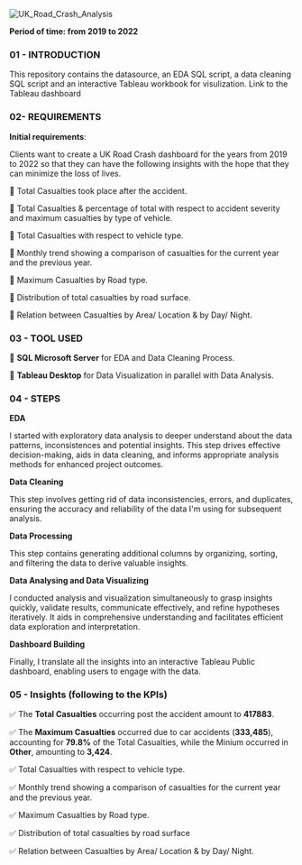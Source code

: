 ![UK_Road_Crash_Analysis](https://github.com/Huyen-P/UK-Road-Crash-Analysis-2019-2022/assets/72473316/cee266e4-eff9-45fd-a4d4-5c673c1ba029)

**Period of time: from 2019 to 2022**
### 01 - INTRODUCTION
This repository contains the datasource, an EDA SQL script, a data cleaning SQL script and an interactive Tableau workbook for visulization.
Link to the Tableau dashboard

### 02- REQUIREMENTS
**Initial requirements**: 

Clients want to create a UK Road Crash dashboard for the years from 2019 to 2022 so that they can have the following insights with the hope that they can minimize the loss of lives.

📌 Total Casualties took place after the accident.

📌 Total Casualties & percentage of total with respect to accident severity and maximum casualties by type of vehicle.

📌 Total Casualties with respect to vehicle type.

📌 Monthly trend showing a comparison of casualties for the current year and the previous year.

📌 Maximum Casualties by Road type.

📌 Distribution of total casualties by road surface.

📌 Relation between Casualties by Area/ Location & by Day/ Night.

### 03 - TOOL USED
📌 **SQL Microsoft Server** for EDA and Data Cleaning Process.

📌 **Tableau Desktop** for Data Visualization in parallel with Data Analysis.

### 04 - STEPS
**EDA**

I started with exploratory data analysis to deeper understand about the data patterns, inconsistences and potential insights. This step drives effective decision-making, aids in data cleaning, and informs appropriate analysis methods for enhanced project outcomes.

**Data Cleaning**

This step involves getting rid of data inconsistencies, errors, and duplicates, ensuring the accuracy and reliability of the data I'm using for subsequent analysis.

**Data Processing**

This step contains generating additional columns by organizing, sorting, and filtering the data to derive valuable insights.

**Data Analysing and Data Visualizing**

I conducted analysis and visualization simultaneously to grasp insights quickly, validate results, communicate effectively, and refine hypotheses iteratively. It aids in comprehensive understanding and facilitates efficient data exploration and interpretation.

**Dashboard Building** 

Finally, I translate all the insights into an interactive Tableau Public dashboard, enabling users to engage with the data.

### 05 - Insights (following to the KPIs)
✅ The **Total Casualties** occurring post the accident amount to **417883**.

✅ The **Maximum Casualties** occurred due to car accidents (**333,485**), accounting for **79.8%** of the Total Casualties, while the Minium occurred in **Other**, amounting to **3,424**.

✅ Total Casualties with respect to vehicle type.

✅ Monthly trend showing a comparison of casualties for the current year and the previous year.

✅ Maximum Casualties by Road type.

✅ Distribution of total casualties by road surface

✅ Relation between Casualties by Area/ Location & by Day/ Night.

